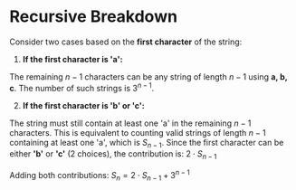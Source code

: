 # Recursive Breakdown

Consider two cases based on the **first character** of the string:

1. **If the first character is 'a':**

The remaining $n - 1$ characters can be any string of length $n - 1$ using **a, b, c**. The number of such strings is $3^{n-1}$.

2. **If the first character is 'b' or 'c':**

The string must still contain at least one 'a' in the remaining $n - 1$ characters. This is equivalent to counting valid strings of length $n - 1$ containing at least one 'a', which is $S_{n-1}$. Since the first character can be either **'b'** or **'c'** (2 choices), the contribution is: $2 \cdot S_{n-1}$

Adding both contributions: $S_n = 2 \cdot S_{n-1} + 3^{n-1}$
